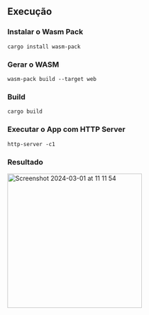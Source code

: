 ## Execução

### Instalar o Wasm Pack
```
cargo install wasm-pack
```

### Gerar o WASM
```
wasm-pack build --target web
```

### Build
```
cargo build
```

### Executar o App com HTTP Server
```
http-server -c1
```

### Resultado
<img width="303" alt="Screenshot 2024-03-01 at 11 11 54" src="https://github.com/andrebaltieri/rust-wasm/assets/965305/b298d3fb-cb1e-4705-a47d-766b02290517">
